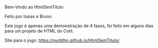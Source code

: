 Bem-Vindo ao HtmlSemTítulo

Feito por Isaias e Bruno

Este jogo é apenas uma demonstração de 4 fases, foi feito em alguns dias para um projeto de HTML do Cotil.

Site para o jogo: https://nurbthn.github.io/HtmlSemTitulo/
